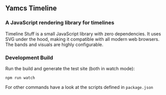 ## Yamcs Timeline
### A JavaScript rendering library for timelines

Timeline Stuff is a small JavaScript library with zero dependencies. It uses SVG under the hood, making it compatible with all modern web browsers. The bands and visuals are highly configurable.

### Development Build

Run the build and generate the test site (both in watch mode):

    npm run watch

For other commands have a look at the scripts defined in `package.json`
